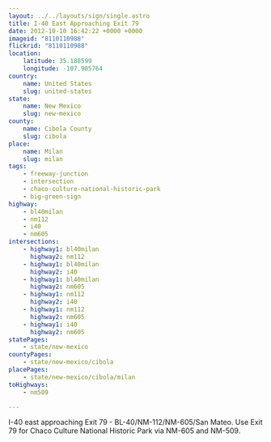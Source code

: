 ```yaml
---
layout: ../../layouts/sign/single.astro
title: I-40 East Approaching Exit 79
date: 2012-10-10 16:42:22 +0000 +0000
imageid: "8110110988"
flickrid: "8110110988"
location:
    latitude: 35.188599
    longitude: -107.905764
country:
    name: United States
    slug: united-states
state:
    name: New Mexico
    slug: new-mexico
county:
    name: Cibola County
    slug: cibola
place:
    name: Milan
    slug: milan
tags:
    - freeway-junction
    - intersection
    - chaco-culture-national-historic-park
    - big-green-sign
highway:
    - bl40milan
    - nm112
    - i40
    - nm605
intersections:
    - highway1: bl40milan
      highway2: nm112
    - highway1: bl40milan
      highway2: i40
    - highway1: bl40milan
      highway2: nm605
    - highway1: nm112
      highway2: i40
    - highway1: nm112
      highway2: nm605
    - highway1: i40
      highway2: nm605
statePages:
    - state/new-mexico
countyPages:
    - state/new-mexico/cibola
placePages:
    - state/new-mexico/cibola/milan
toHighways:
    - nm509

---
```

I-40 east approaching Exit 79 - BL-40/NM-112/NM-605/San Mateo.  Use Exit 79 for Chaco Culture National Historic Park via NM-605 and NM-509.